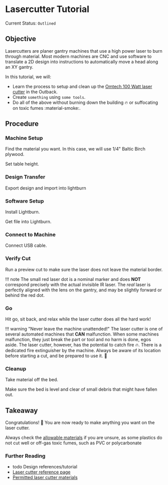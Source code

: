 # Lasercutter Tutorial

Current Status: `Outlined`

## Objective

Lasercutters are planer gantry machines that use a high power laser to burn through material. Most modern machines are CNC and use software to translate a 2D design into instructions to automatically move a head along an XY gantry.

In this tutorial, we will:

- Learn the process to setup and clean up the [Omtech 100 Watt laser cutter](../equipment/laser_cutter.md) in the Outback.
- Create `something` using `some tools`. 
- Do all of the above without burning down the building :fire: or suffocating on toxic fumes :material-smoke:. 

## Procedure

### Machine Setup

Find the material you want. In this case, we will use 1/4" Baltic Birch plywood.

Set table height.

### Design Transfer

Export design and import into lightburn

### Software Setup

Install Lightburn.

Get file into Lightburn.

### Connect to Machine

Connect USB cable.

### Verify Cut

Run a preview cut to make sure the laser does not leave the material border. 

!!! note
    The small red laser dot is a nominal marker and does **NOT** correspond precisely with the actual invisible IR laser. The *real* laser is perfectly aligned with the lens on the gantry, and may be slightly forward or behind the red dot. 

### Go

Hit go, sit back, and relax while the laser cutter does all the hard work!

!!! warning "Never leave the machine unattended!"
    The laser cutter is one of several automated machines that **CAN** malfunction. When some machines malfunction, they just break the part or tool and no harm is done, egos aside. The laser cutter, however, has the potential to catch fire :fire:. There is a dedicated fire extinguisher by the machine. Always be aware of its location before starting a cut, and be prepared to use it. :fire_extinguisher:

### Cleanup

Take material off the bed.

Make sure the bed is level and clear of small debris that might have fallen out.

## Takeaway

Congratulations! :tada: You are now ready to make anything you want on the laser cutter.

Always check the [allowable materials](../equipment/laser_cutter_materials.md) if you are unsure, as some plastics do not cut well or off-gas toxic fumes, such as PVC or polycarbonate

### Further Reading

- todo Design references/tutorial
- [Laser cutter reference page](../equipment/laser_cutter.md)
- [Permitted laser cutter materials](../equipment/laser_cutter_materials.md)